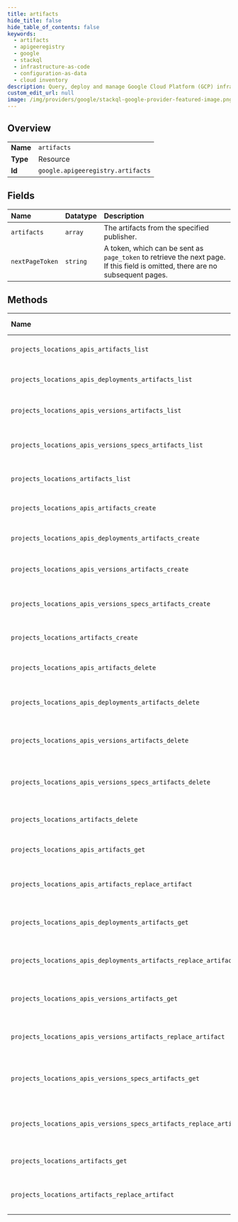 ```yaml
---
title: artifacts
hide_title: false
hide_table_of_contents: false
keywords:
  - artifacts
  - apigeeregistry
  - google    
  - stackql
  - infrastructure-as-code
  - configuration-as-data
  - cloud inventory
description: Query, deploy and manage Google Cloud Platform (GCP) infrastructure and resources using SQL
custom_edit_url: null
image: /img/providers/google/stackql-google-provider-featured-image.png
---
```

  
    

## Overview
<table><tbody>
<tr><td><b>Name</b></td><td><code>artifacts</code></td></tr>
<tr><td><b>Type</b></td><td>Resource</td></tr>
<tr><td><b>Id</b></td><td><code>google.apigeeregistry.artifacts</code></td></tr>
</tbody></table>

## Fields
| Name | Datatype | Description |
|:-----|:---------|:------------|
| `artifacts` | `array` | The artifacts from the specified publisher. |
| `nextPageToken` | `string` | A token, which can be sent as `page_token` to retrieve the next page. If this field is omitted, there are no subsequent pages. |
## Methods
| Name | Accessible by | Required Params | Description |
|:-----|:--------------|:----------------|:------------|
| `projects_locations_apis_artifacts_list` | `SELECT` | `apisId, locationsId, projectsId` | Returns matching artifacts. |
| `projects_locations_apis_deployments_artifacts_list` | `SELECT` | `apisId, deploymentsId, locationsId, projectsId` | Returns matching artifacts. |
| `projects_locations_apis_versions_artifacts_list` | `SELECT` | `apisId, locationsId, projectsId, versionsId` | Returns matching artifacts. |
| `projects_locations_apis_versions_specs_artifacts_list` | `SELECT` | `apisId, locationsId, projectsId, specsId, versionsId` | Returns matching artifacts. |
| `projects_locations_artifacts_list` | `SELECT` | `locationsId, projectsId` | Returns matching artifacts. |
| `projects_locations_apis_artifacts_create` | `INSERT` | `apisId, locationsId, projectsId` | Creates a specified artifact. |
| `projects_locations_apis_deployments_artifacts_create` | `INSERT` | `apisId, deploymentsId, locationsId, projectsId` | Creates a specified artifact. |
| `projects_locations_apis_versions_artifacts_create` | `INSERT` | `apisId, locationsId, projectsId, versionsId` | Creates a specified artifact. |
| `projects_locations_apis_versions_specs_artifacts_create` | `INSERT` | `apisId, locationsId, projectsId, specsId, versionsId` | Creates a specified artifact. |
| `projects_locations_artifacts_create` | `INSERT` | `locationsId, projectsId` | Creates a specified artifact. |
| `projects_locations_apis_artifacts_delete` | `DELETE` | `apisId, artifactsId, locationsId, projectsId` | Removes a specified artifact. |
| `projects_locations_apis_deployments_artifacts_delete` | `DELETE` | `apisId, artifactsId, deploymentsId, locationsId, projectsId` | Removes a specified artifact. |
| `projects_locations_apis_versions_artifacts_delete` | `DELETE` | `apisId, artifactsId, locationsId, projectsId, versionsId` | Removes a specified artifact. |
| `projects_locations_apis_versions_specs_artifacts_delete` | `DELETE` | `apisId, artifactsId, locationsId, projectsId, specsId, versionsId` | Removes a specified artifact. |
| `projects_locations_artifacts_delete` | `DELETE` | `artifactsId, locationsId, projectsId` | Removes a specified artifact. |
| `projects_locations_apis_artifacts_get` | `EXEC` | `apisId, artifactsId, locationsId, projectsId` | Returns a specified artifact. |
| `projects_locations_apis_artifacts_replace_artifact` | `EXEC` | `apisId, artifactsId, locationsId, projectsId` | Used to replace a specified artifact. |
| `projects_locations_apis_deployments_artifacts_get` | `EXEC` | `apisId, artifactsId, deploymentsId, locationsId, projectsId` | Returns a specified artifact. |
| `projects_locations_apis_deployments_artifacts_replace_artifact` | `EXEC` | `apisId, artifactsId, deploymentsId, locationsId, projectsId` | Used to replace a specified artifact. |
| `projects_locations_apis_versions_artifacts_get` | `EXEC` | `apisId, artifactsId, locationsId, projectsId, versionsId` | Returns a specified artifact. |
| `projects_locations_apis_versions_artifacts_replace_artifact` | `EXEC` | `apisId, artifactsId, locationsId, projectsId, versionsId` | Used to replace a specified artifact. |
| `projects_locations_apis_versions_specs_artifacts_get` | `EXEC` | `apisId, artifactsId, locationsId, projectsId, specsId, versionsId` | Returns a specified artifact. |
| `projects_locations_apis_versions_specs_artifacts_replace_artifact` | `EXEC` | `apisId, artifactsId, locationsId, projectsId, specsId, versionsId` | Used to replace a specified artifact. |
| `projects_locations_artifacts_get` | `EXEC` | `artifactsId, locationsId, projectsId` | Returns a specified artifact. |
| `projects_locations_artifacts_replace_artifact` | `EXEC` | `artifactsId, locationsId, projectsId` | Used to replace a specified artifact. |
